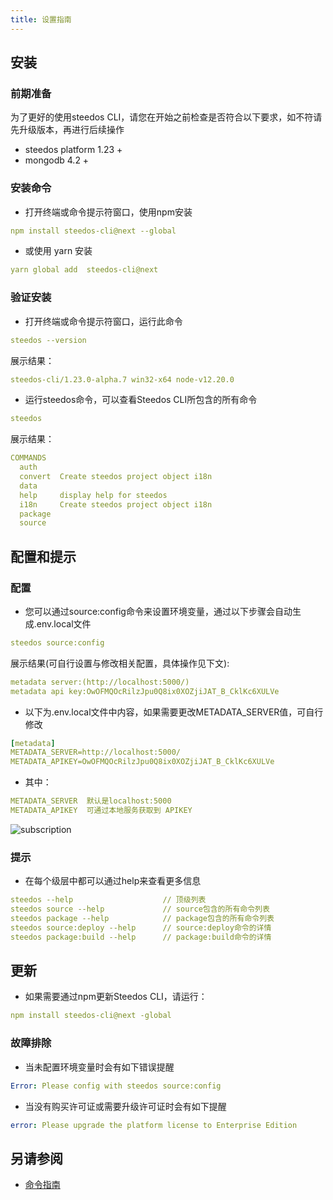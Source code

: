 ```yaml
---
title: 设置指南
---
```



## 安装

### 前期准备

为了更好的使用steedos CLI，请您在开始之前检查是否符合以下要求，如不符请先升级版本，再进行后续操作

- steedos platform 1.23 +
- mongodb 4.2 +

### 安装命令

- 打开终端或命令提示符窗口，使用npm安装

```yml
npm install steedos-cli@next --global
```

- 或使用 yarn 安装

```yml
yarn global add  steedos-cli@next
```

### 验证安装

- 打开终端或命令提示符窗口，运行此命令

```yml
steedos --version
```

展示结果：

```yml
steedos-cli/1.23.0-alpha.7 win32-x64 node-v12.20.0
```

- 运行steedos命令，可以查看Steedos CLI所包含的所有命令

```yml
steedos
```

展示结果：

```yml
COMMANDS 
  auth
  convert  Create steedos project object i18n
  data
  help     display help for steedos
  i18n     Create steedos project object i18n
  package
  source
```

## 配置和提示

### 配置

- 您可以通过source:config命令来设置环境变量，通过以下步骤会自动生成.env.local文件

```yml
steedos source:config
```

展示结果(可自行设置与修改相关配置，具体操作见下文):

```yml
metadata server:(http://localhost:5000/)
metadata api key:OwOFMQOcRilzJpu0Q8ix0XOZjiJAT_B_CklKc6XULVe
```

- 以下为.env.local文件中内容，如果需要更改METADATA_SERVER值，可自行修改

```yml
[metadata]
METADATA_SERVER=http://localhost:5000/
METADATA_APIKEY=OwOFMQOcRilzJpu0Q8ix0XOZjiJAT_B_CklKc6XULVe
```

- 其中：

```yml
METADATA_SERVER  默认是localhost:5000
METADATA_APIKEY  可通过本地服务获取到 APIKEY
```

![subscription](/assets/dx/setup_guide/API_key.gif)

### 提示

- 在每个级层中都可以通过help来查看更多信息

```yml
steedos --help                    // 顶级列表
steedos source --help             // source包含的所有命令列表
steedos package --help            // package包含的所有命令列表
steedos source:deploy --help      // source:deploy命令的详情
steedos package:build --help      // package:build命令的详情
```

## 更新

- 如果需要通过npm更新Steedos CLI，请运行：

```yml
npm install steedos-cli@next -global
```

### 故障排除

- 当未配置环境变量时会有如下错误提醒

```yml
Error: Please config with steedos source:config
```

- 当没有购买许可证或需要升级许可证时会有如下提醒

```yml
error: Please upgrade the platform license to Enterprise Edition
```

## 另请参阅

- [命令指南](/dx/command_reference)

